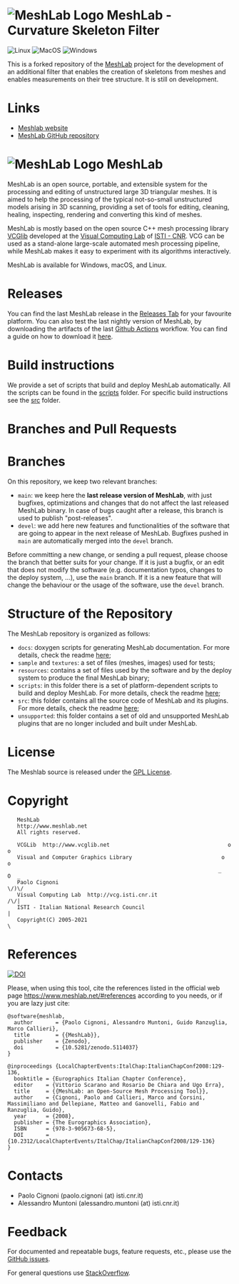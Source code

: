 # ![MeshLab Logo](src/meshlab/images/eye64.png) MeshLab - Curvature Skeleton Filter

![Linux](https://github.com/Yurand2000/meshlab/actions/workflows/Linux.yml/badge.svg?branch=main)
![MacOS](https://github.com/Yurand2000/meshlab/actions/workflows/MacOS.yml/badge.svg?branch=main)
![Windows](https://github.com/Yurand2000/meshlab/actions/workflows/Windows.yml/badge.svg?branch=main)

This is a forked repository of the [MeshLab](https://github.com/cnr-isti-vclab/meshlab) project for the development of an additional filter that enables the creation of skeletons from meshes and enables measurements on their tree structure. It is still on development.

# Links

- [Meshlab website](https://www.MeshLab.net)
- [MeshLab GitHub repository](https://github.com/cnr-isti-vclab/meshlab)

#


# ![MeshLab Logo](src/meshlab/images/eye48.png)  MeshLab

MeshLab is an open source, portable, and extensible system for the processing and editing of unstructured large 3D triangular meshes. It is aimed to help the processing of the typical not-so-small unstructured models arising in 3D scanning, providing a set of tools for editing, cleaning, healing, inspecting, rendering and converting this kind of meshes.

MeshLab is mostly based on the open source C++ mesh processing library [VCGlib](http://www.vcglib.net) developed at the [Visual Computing Lab](http://vcg.isti.cnr.it) of [ISTI - CNR](http://www.isti.cnr.it). VCG can be used as a stand-alone large-scale automated mesh processing pipeline, while MeshLab makes it easy to experiment with its algorithms interactively.

MeshLab is available for Windows, macOS, and Linux.

# Releases

You can find the last MeshLab release in the [Releases Tab](https://github.com/cnr-isti-vclab/meshlab/releases) for your favourite platform.
You can also test the last nightly version of MeshLab, by downloading the artifacts of the last [Github Actions](https://github.com/cnr-isti-vclab/meshlab/actions) workflow. You can find a guide on how to download it [here](https://github.com/cnr-isti-vclab/meshlab/wiki/How-to-install-the-last-nightly-version).

# Build instructions

We provide a set of scripts that build and deploy MeshLab automatically. All the scripts can be found in the [scripts](https://github.com/cnr-isti-vclab/meshlab/tree/main/scripts) folder.
For specific build instructions see the [src](https://github.com/cnr-isti-vclab/meshlab/blob/main/src/README.md) folder.

# Branches and Pull Requests
# Branches

On this repository, we keep two relevant branches:

- `main`: we keep here the **last release version of MeshLab**, with just bugfixes, optimizations and changes that do not affect the last released MeshLab binary. In case of bugs caught after a release, this branch is used to publish "post-releases".
- `devel`: we add here new features and functionalities of the software that are going to appear in the next release of MeshLab. Bugfixes pushed in `main` are automatically merged into the `devel` branch.

Before committing a new change, or sending a pull request, please choose the branch that better suits for your change. 
If it is just a bugfix, or an edit that does not modify the software (e.g. documentation typos, changes to the deploy system, ...), use the `main` branch. 
If it is a new feature that will change the behaviour or the usage of the software, use the `devel` branch.

# Structure of the Repository

The MeshLab repository is organized as follows:

* `docs`: doxygen scripts for generating MeshLab documentation. For more details, check the readme [here](https://github.com/cnr-isti-vclab/meshlab/tree/master/docs);
* `sample` and `textures`: a set of files (meshes, images) used for tests;
* `resources`: contains a set of files used by the software and by the deploy system to produce the final MeshLab binary;
* `scripts`: in this folder there is a set of platform-dependent scripts to build and deploy MeshLab. For more details, check the readme [here](https://github.com/cnr-isti-vclab/meshlab/tree/master/scripts/README.md);
* `src`: this folder contains all the source code of MeshLab and its plugins. For more details, check the readme [here](https://github.com/cnr-isti-vclab/meshlab/blob/master/src/README.md);
* `unsupported`: this folder contains a set of old and unsupported MeshLab plugins that are no longer included and built under MeshLab.

# License

 The Meshlab source is released under the [GPL License](LICENSE.txt).

# Copyright

```
   MeshLab
   http://www.meshlab.net
   All rights reserved.

   VCGLib  http://www.vcglib.net                                     o o
   Visual and Computer Graphics Library                            o     o
                                                                  _   O  _
   Paolo Cignoni                                                    \/)\/
   Visual Computing Lab  http://vcg.isti.cnr.it                    /\/|
   ISTI - Italian National Research Council                           |
   Copyright(C) 2005-2021                                             \
```

# References

[![DOI](https://zenodo.org/badge/DOI/10.5281/zenodo.5114037.svg)](https://doi.org/10.5281/zenodo.5114037)


Please, when using this tool, cite the references listed in the official web page https://www.meshlab.net/#references according to you needs, or if you are lazy just cite:

```
@software{meshlab,
  author       = {Paolo Cignoni, Alessandro Muntoni, Guido Ranzuglia, Marco Callieri},
  title        = {{MeshLab}},
  publisher    = {Zenodo},
  doi          = {10.5281/zenodo.5114037}
}

@inproceedings {LocalChapterEvents:ItalChap:ItalianChapConf2008:129-136,
  booktitle = {Eurographics Italian Chapter Conference},
  editor    = {Vittorio Scarano and Rosario De Chiara and Ugo Erra},
  title     = {{MeshLab: an Open-Source Mesh Processing Tool}},
  author    = {Cignoni, Paolo and Callieri, Marco and Corsini, Massimiliano and Dellepiane, Matteo and Ganovelli, Fabio and Ranzuglia, Guido},
  year      = {2008},
  publisher = {The Eurographics Association},
  ISBN      = {978-3-905673-68-5},
  DOI       = {10.2312/LocalChapterEvents/ItalChap/ItalianChapConf2008/129-136}
}
```

# Contacts

 - Paolo Cignoni (paolo.cignoni (at) isti.cnr.it)
 - Alessandro Muntoni (alessandro.muntoni (at) isti.cnr.it)

# Feedback

For documented and repeatable bugs, feature requests, etc., please use the [GitHub issues](https://github.com/cnr-isti-vclab/meshlab/issues).

For general questions use [StackOverflow](http://stackoverflow.com/questions/tagged/meshlab).
